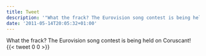 ```yaml
---
title: Tweet
description: '"What the frack? The Eurovision song contest is being held on Coruscant!"'
date: '2011-05-14T20:05:32+01:00'
---
```

What the frack? The Eurovision song contest is being held on Coruscant!
      {{< tweet 0 0 >}}
    
